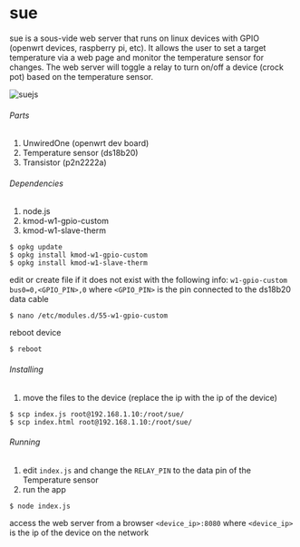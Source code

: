 # sue
sue is a sous-vide web server that runs on linux devices with GPIO (openwrt devices, raspberry pi, etc).
It allows the user to set a target temperature via a web page and monitor the temperature sensor for changes. The web server will toggle a relay to turn on/off a device (crock pot) based on the temperature sensor.

![suejs](https://user-images.githubusercontent.com/1082238/30627018-8e6ca5b0-9d82-11e7-9f94-6aef325f3c90.png)

###### Parts

1. UnwiredOne (openwrt dev board)
2. Temperature sensor (ds18b20)
3. Transistor (p2n2222a)

###### Dependencies

1. node.js
2. kmod-w1-gpio-custom
3. kmod-w1-slave-therm

```
$ opkg update
$ opkg install kmod-w1-gpio-custom
$ opkg install kmod-w1-slave-therm
```

edit or create file if it does not exist with the following info: `w1-gpio-custom bus0=0,<GPIO_PIN>,0` where `<GPIO_PIN>` is the pin connected to the ds18b20 data cable

```
$ nano /etc/modules.d/55-w1-gpio-custom
```

reboot device
```
$ reboot
```

###### Installing

1. move the files to the device (replace the ip with the ip of the device)

```
$ scp index.js root@192.168.1.10:/root/sue/
$ scp index.html root@192.168.1.10:/root/sue/
```

###### Running

1. edit `index.js` and change the `RELAY_PIN` to the data pin of the Temperature sensor
2. run the app

```
$ node index.js
```

access the web server from a browser
`<device_ip>:8080` where `<device_ip>` is the ip of the device on the network

